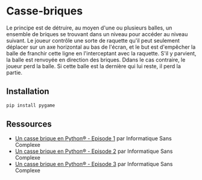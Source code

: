 # Casse-briques

Le principe est de détruire, au moyen d'une ou plusieurs balles, un ensemble de briques se trouvant dans un niveau pour accéder au niveau suivant. Le joueur contrôle une sorte de raquette qu'il peut seulement déplacer sur un axe horizontal au bas de l'écran, et le but est d'empêcher la balle de franchir cette ligne en l'interceptant avec la raquette. S'il y parvient, la balle est renvoyée en direction des briques. Ddans le cas contraire, le joueur perd la balle. Si cette balle est la dernière qui lui reste, il perd la partie.

## Installation

```sh
pip install pygame
```

## Ressources

- [Un casse brique en Python® - Episode 1](https://www.youtube.com/watch?v=YL3pdhxhcp0) par Informatique Sans Complexe
- [Un casse brique en Python® - Episode 2](https://www.youtube.com/watch?v=nUu70irlnzQ) par Informatique Sans Complexe
- [Un casse brique en Python® - Episode 3](https://www.youtube.com/watch?v=keB1luBQN38) par Informatique Sans Complexe
